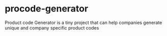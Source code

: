 # procode-generator

Product code Generator is a tiny project that can help companies generate unique and company specific product codes
